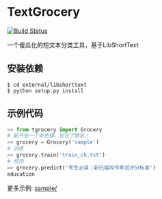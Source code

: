TextGrocery
===========

[![Build Status](https://travis-ci.org/2shou/TextGrocery.svg?branch=master)](https://travis-ci.org/2shou/TextGrocery)

一个傻瓜化的短文本分类工具，基于LibShortText

安装依赖
-------

    $ cd external/libshorttext
    $ python setup.py install

示例代码
-------

```python
>> from tgrocery import Grocery
# 新开张一个杂货铺，别忘了取名！
>> grocery = Grocery('sample')
# 训练
>> grocery.train('train_ch.txt')
# 预测
>> grocery.predict('考生必读：新托福写作考试评分标准')
education
```

更多示例: [sample/](sample/)
